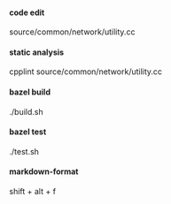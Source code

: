 #### code edit
source/common/network/utility.cc

#### static analysis
cpplint source/common/network/utility.cc

#### bazel build
./build.sh

#### bazel test
./test.sh

#### markdown-format
shift + alt + f